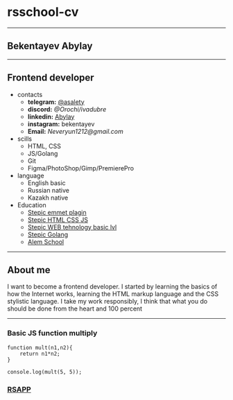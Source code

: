 # rsschool-cv

---

## Bekentayev Abylay

---

## Frontend developer

- contacts
    - **telegram:** [@asalety](https://t.me/asalety)
    - **discord:** _@Orochi/ivadubre_
    - **linkedin:** [Abylay](https://www.linkedin.com/in/abylay-bekentayev-a3491826a/)
    - **instagram:** bekentayev
    - **Email:** _Neveryun1212@gmail.com_
- scills
    - HTML, CSS
    - JS/Golang
    - Git
    - Figma/PhotoShop/Gimp/PremierePro
- language
    - English basic
    - Russian native
    - Kazakh native
- Education
    - [Stepic emmet plagin](https://stepik.org/cert/2092034)
    - [Stepic HTML CSS JS](https://stepik.org/cert/2077884)
    - [Stepic WEB tehnology basic lvl](https://stepik.org/cert/2053171)
    - [Stepic Golang](https://stepik.org/cert/1806739)
    - [Alem School](https://alem.school/certificates/alumni/Orochi)
---

## About me

I want to become a frontend developer. I started by learning the basics of how the Internet works, learning the HTML markup language and the CSS stylistic language. I take my work responsibly, I think that what you do should be done from the heart and 100 percent

---

### Basic JS function multiply

```
function mult(n1,n2){
    return n1*n2;
}

console.log(mult(5, 5));
```
### [RSAPP](https://app.rs.school/)
